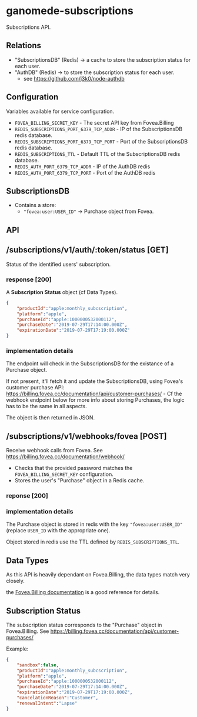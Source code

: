 # ganomede-subscriptions

Subscriptions API.

Relations
---------

 * "SubscriptionsDB" (Redis) -> a cache to store the subscription status for each user.
 * "AuthDB" (Redis) -> to store the subscription status for each user.
   * see https://github.com/j3k0/node-authdb

Configuration
-------------

Variables available for service configuration.

 * `FOVEA_BILLING_SECRET_KEY` - The secret API key from Fovea.Billing
 * `REDIS_SUBSCRIPTIONS_PORT_6379_TCP_ADDR` - IP of the SubscriptionsDB redis database.
 * `REDIS_SUBSCRIPTIONS_PORT_6379_TCP_PORT` - Port of the SubscriptionsDB redis database.
 * `REDIS_SUBSCRIPTIONS_TTL` - Default TTL of the SubscriptionsDB redis database.
 * `REDIS_AUTH_PORT_6379_TCP_ADDR` - IP of the AuthDB redis
 * `REDIS_AUTH_PORT_6379_TCP_PORT` - Port of the AuthDB redis

SubscriptionsDB
---------------

 * Contains a store:
   * `"fovea:user:USER_ID"` -> Purchase object from Fovea.

API
---

## /subscriptions/v1/auth/:token/status [GET]

Status of the identified users' subscription.

### response [200]

A **Subscription Status** object (cf Data Types).

```json
{
    "productId":"apple:monthly_subcscription",
    "platform":"apple",
    "purchaseId":"apple:1000000532000112",
    "purchaseDate":"2019-07-29T17:14:00.000Z",
    "expirationDate":"2019-07-29T17:19:00.000Z"
}
```

### implementation details

The endpoint will check in the SubscriptionsDB for the existance of a Purchase object.

If not present, it'll fetch it and update the SubscriptionsDB, using Fovea's customer purchase API: https://billing.fovea.cc/documentation/api/customer-purchases/ - Cf the webhook endpoint below for more info about storing Purchases, the logic has to be the same in all aspects.

The object is then returned in JSON.


## /subscriptions/v1/webhooks/fovea [POST]

Receive webhook calls from Fovea. See https://billing.fovea.cc/documentation/webhook/

 * Checks that the provided password matches the `FOVEA_BILLING_SECRET_KEY` configuration.
 * Stores the user's "Purchase" object in a Redis cache.

### reponse [200]

### implementation details

The Purchase object is stored in redis with the key `"fovea:user:USER_ID"` (replace `USER_ID` with the appropriate one).

Object stored in redis use the TTL defined by `REDIS_SUBSCRIPTIONS_TTL`.


Data Types
----------

As this API is heavily dependant on Fovea.Billing, the data types match very closely.

the [Fovea.Billing documentation](https://billing.fovea.cc/documentation/) is a good reference for details.

## Subscription Status

The subscription status corresponds to the "Purchase" object in Fovea.Billing. See https://billing.fovea.cc/documentation/api/customer-purchases/

Example:

```json
{
    "sandbox":false,
    "productId":"apple:monthly_subcscription",
    "platform":"apple",
    "purchaseId":"apple:1000000532000112",
    "purchaseDate":"2019-07-29T17:14:00.000Z",
    "expirationDate":"2019-07-29T17:19:00.000Z",
    "cancelationReason":"Customer",
    "renewalIntent":"Lapse"
}
```
